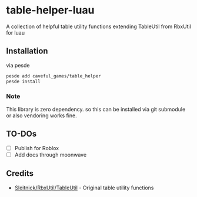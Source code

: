 # table-helper-luau
A collection of helpful table utility functions extending TableUtil from RbxUtil for luau

## Installation
via pesde
```sh
pesde add caveful_games/table_helper
pesde install
```

### Note
This library is zero dependency. so this can be installed via git submodule or also vendoring works fine.

## TO-DOs
- [ ] Publish for Roblox
- [ ] Add docs through moonwave

## Credits
- [Sleitnick/RbxUtil/TableUtil](https://github.com/Sleitnick/RbxUtil/blob/main/modules/table-util/init.luau) - Original table utility functions
